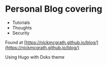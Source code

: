# Personal Blog covering

- Tutorials
- Thoughts
- Security

Found at [https://nickmcgrath.github.io/blog/](https://nickmcgrath.github.io/blog/)

Using Hugo with Doks theme
